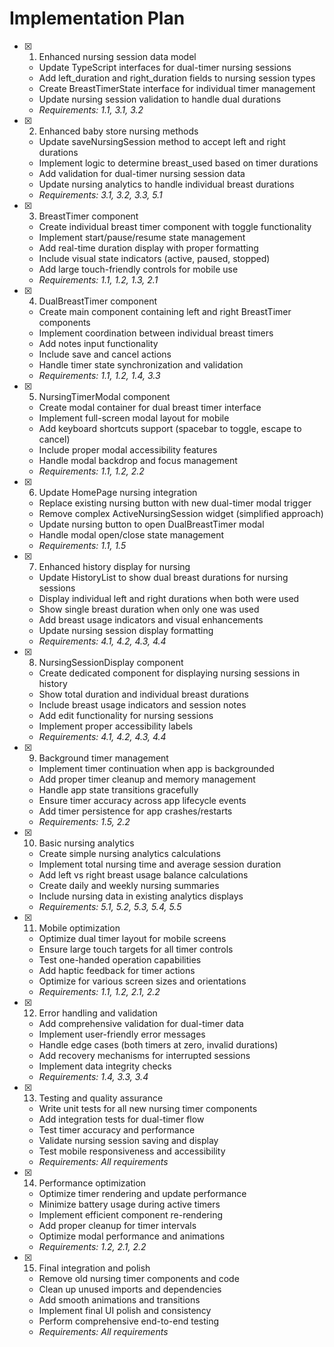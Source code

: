 # Implementation Plan

- [x] 1. Enhanced nursing session data model
  - Update TypeScript interfaces for dual-timer nursing sessions
  - Add left_duration and right_duration fields to nursing session types
  - Create BreastTimerState interface for individual timer management
  - Update nursing session validation to handle dual durations
  - _Requirements: 1.1, 3.1, 3.2_

- [x] 2. Enhanced baby store nursing methods
  - Update saveNursingSession method to accept left and right durations
  - Implement logic to determine breast_used based on timer durations
  - Add validation for dual-timer nursing session data
  - Update nursing analytics to handle individual breast durations
  - _Requirements: 3.1, 3.2, 3.3, 5.1_

- [x] 3. BreastTimer component
  - Create individual breast timer component with toggle functionality
  - Implement start/pause/resume state management
  - Add real-time duration display with proper formatting
  - Include visual state indicators (active, paused, stopped)
  - Add large touch-friendly controls for mobile use
  - _Requirements: 1.1, 1.2, 1.3, 2.1_

- [x] 4. DualBreastTimer component
  - Create main component containing left and right BreastTimer components
  - Implement coordination between individual breast timers
  - Add notes input functionality
  - Include save and cancel actions
  - Handle timer state synchronization and validation
  - _Requirements: 1.1, 1.2, 1.4, 3.3_

- [x] 5. NursingTimerModal component
  - Create modal container for dual breast timer interface
  - Implement full-screen modal layout for mobile
  - Add keyboard shortcuts support (spacebar to toggle, escape to cancel)
  - Include proper modal accessibility features
  - Handle modal backdrop and focus management
  - _Requirements: 1.1, 1.2, 2.2_

- [x] 6. Update HomePage nursing integration
  - Replace existing nursing button with new dual-timer modal trigger
  - Remove complex ActiveNursingSession widget (simplified approach)
  - Update nursing button to open DualBreastTimer modal
  - Handle modal open/close state management
  - _Requirements: 1.1, 1.5_

- [x] 7. Enhanced history display for nursing
  - Update HistoryList to show dual breast durations for nursing sessions
  - Display individual left and right durations when both were used
  - Show single breast duration when only one was used
  - Add breast usage indicators and visual enhancements
  - Update nursing session display formatting
  - _Requirements: 4.1, 4.2, 4.3, 4.4_

- [x] 8. NursingSessionDisplay component
  - Create dedicated component for displaying nursing sessions in history
  - Show total duration and individual breast durations
  - Include breast usage indicators and session notes
  - Add edit functionality for nursing sessions
  - Implement proper accessibility labels
  - _Requirements: 4.1, 4.2, 4.3, 4.4_

- [x] 9. Background timer management
  - Implement timer continuation when app is backgrounded
  - Add proper timer cleanup and memory management
  - Handle app state transitions gracefully
  - Ensure timer accuracy across app lifecycle events
  - Add timer persistence for app crashes/restarts
  - _Requirements: 1.5, 2.2_

- [x] 10. Basic nursing analytics
  - Create simple nursing analytics calculations
  - Implement total nursing time and average session duration
  - Add left vs right breast usage balance calculations
  - Create daily and weekly nursing summaries
  - Include nursing data in existing analytics displays
  - _Requirements: 5.1, 5.2, 5.3, 5.4, 5.5_

- [x] 11. Mobile optimization
  - Optimize dual timer layout for mobile screens
  - Ensure large touch targets for all timer controls
  - Test one-handed operation capabilities
  - Add haptic feedback for timer actions
  - Optimize for various screen sizes and orientations
  - _Requirements: 1.1, 1.2, 2.1, 2.2_

- [x] 12. Error handling and validation
  - Add comprehensive validation for dual-timer data
  - Implement user-friendly error messages
  - Handle edge cases (both timers at zero, invalid durations)
  - Add recovery mechanisms for interrupted sessions
  - Implement data integrity checks
  - _Requirements: 1.4, 3.3, 3.4_

- [x] 13. Testing and quality assurance
  - Write unit tests for all new nursing timer components
  - Add integration tests for dual-timer flow
  - Test timer accuracy and performance
  - Validate nursing session saving and display
  - Test mobile responsiveness and accessibility
  - _Requirements: All requirements_

- [x] 14. Performance optimization
  - Optimize timer rendering and update performance
  - Minimize battery usage during active timers
  - Implement efficient component re-rendering
  - Add proper cleanup for timer intervals
  - Optimize modal performance and animations
  - _Requirements: 1.2, 2.1, 2.2_

- [x] 15. Final integration and polish
  - Remove old nursing timer components and code
  - Clean up unused imports and dependencies
  - Add smooth animations and transitions
  - Implement final UI polish and consistency
  - Perform comprehensive end-to-end testing
  - _Requirements: All requirements_